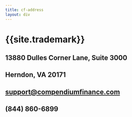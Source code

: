 ```yaml
---
title: cf-address
layout: div
---
```


# {{site.trademark}}

## 13880 Dulles Corner Lane, Suite 3000

## Herndon, VA 20171

## support@compendiumfinance.com

## (844) 860-6899
